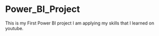 # Power_BI_Project
This is my First Power BI project
I am applying my skills that I learned on youtube.
